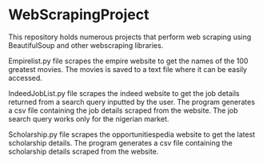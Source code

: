 # WebScrapingProject
This repository holds numerous projects that perform web scraping using BeautifulSoup and other webscraping libraries.

Empirelist.py file scrapes the empire website to get the names of the 100 greatest movies. The movies is saved to a text file where it can be easily accessed.

IndeedJobList.py file scrapes the indeed website to get the job details returned from a search query inputted by the user. The program generates a csv file containing the job details scraped from the website. The job search query works only for the nigerian market.

Scholarship.py file scrapes the opportunitiespedia website to get the latest scholarship details. The program generates a csv file containing the scholarship details scraped from the website.
